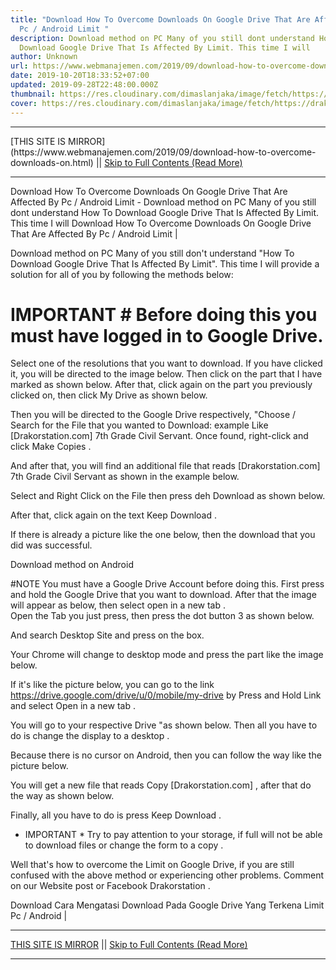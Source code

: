 ```yaml
---
title: "Download How To Overcome Downloads On Google Drive That Are Affected By
  Pc / Android Limit "
description: Download method on PC Many of you still dont understand How To
  Download Google Drive That Is Affected By Limit. This time I will
author: Unknown
url: https://www.webmanajemen.com/2019/09/download-how-to-overcome-downloads-on.html
date: 2019-10-20T18:33:52+07:00
updated: 2019-09-28T22:48:00.000Z
thumbnail: https://res.cloudinary.com/dimaslanjaka/image/fetch/https://drakorstation.com/wp-content/uploads/2019/03/Google-Drive.jpg
cover: https://res.cloudinary.com/dimaslanjaka/image/fetch/https://drakorstation.com/wp-content/uploads/2019/03/Google-Drive.jpg
---
```


<hr/> [THIS SITE IS MIRROR](https://www.webmanajemen.com/2019/09/download-how-to-overcome-downloads-on.html) || <a href="https://www.webmanajemen.com/2019/09/download-how-to-overcome-downloads-on.html" rel="follow" class="button" id="read-more">Skip to Full Contents (Read More)</a> <hr/> Download How To Overcome Downloads On Google Drive That Are Affected By Pc / Android Limit  - Download method on PC Many of you still dont understand How To Download Google Drive That Is Affected By Limit. This time I will Download How To Overcome Downloads On Google Drive That Are Affected By Pc / Android Limit |



  Download method on PC 
  Many of you still don't understand "How To Download Google Drive That Is Affected By Limit".  This time I will provide a solution for all of you by following the methods below: 
  # IMPORTANT # Before doing this you must have logged in to Google Drive. 

  Select one of the resolutions that you want to download. 
  If you have clicked it, you will be directed to the image below.  Then click on the part that I have marked as shown below. 
  After that, click again on the part you previously clicked on, then click My Drive as shown below. 

  Then you will be directed to the Google Drive respectively, "Choose / Search for the File that you wanted to Download: example Like [Drakorstation.com] 7th Grade Civil Servant.  Once found, right-click and click Make Copies . 

  And after that, you will find an additional file that reads [Drakorstation.com] 7th Grade Civil Servant as shown in the example below. 

  Select and Right Click on the File then press deh Download as shown below. 

  After that, click again on the text Keep Download . 

  If there is already a picture like the one below, then the download that you did was successful. 


  Download method on Android 

  #NOTE You must have a Google Drive Account before doing this. 
  First press and hold the Google Drive that you want to download. 
  After that the image will appear as below, then select open in a new tab .  
  Open the Tab you just press, then press the dot button 3 as shown below. 

  And search Desktop Site and press on the box. 

  Your Chrome will change to desktop mode and press the part like the image below. 

  If it's like the picture below, you can go to the link https://drive.google.com/drive/u/0/mobile/my-drive by Press and Hold Link and select Open in a new tab . 

  You will go to your respective Drive "as shown below.  Then all you have to do is change the display to a desktop . 

  Because there is no cursor on Android, then you can follow the way like the picture below. 

  You will get a new file that reads Copy [Drakorstation.com] , after that do the way as shown below. 

  Finally, all you have to do is press Keep Download . 

  * IMPORTANT * Try to pay attention to your storage, if full will not be able to download files or change the form to a copy . 

  Well that's how to overcome the Limit on Google Drive, if you are still confused with the above method or experiencing other problems.  Comment on our Website post or Facebook Drakorstation . 

Download Cara Mengatasi Download Pada Google Drive Yang Terkena Limit Pc / Android | <hr/> [THIS SITE IS MIRROR](https://www.webmanajemen.com/2019/09/download-how-to-overcome-downloads-on.html) || <a href="https://www.webmanajemen.com/2019/09/download-how-to-overcome-downloads-on.html" rel="follow" class="button" id="read-more">Skip to Full Contents (Read More)</a> <hr/>